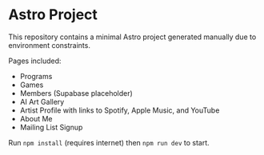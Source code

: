 # Astro Project

This repository contains a minimal Astro project generated manually due to environment constraints.

Pages included:
- Programs
- Games
- Members (Supabase placeholder)
- AI Art Gallery
- Artist Profile with links to Spotify, Apple Music, and YouTube
- About Me
- Mailing List Signup

Run `npm install` (requires internet) then `npm run dev` to start.
